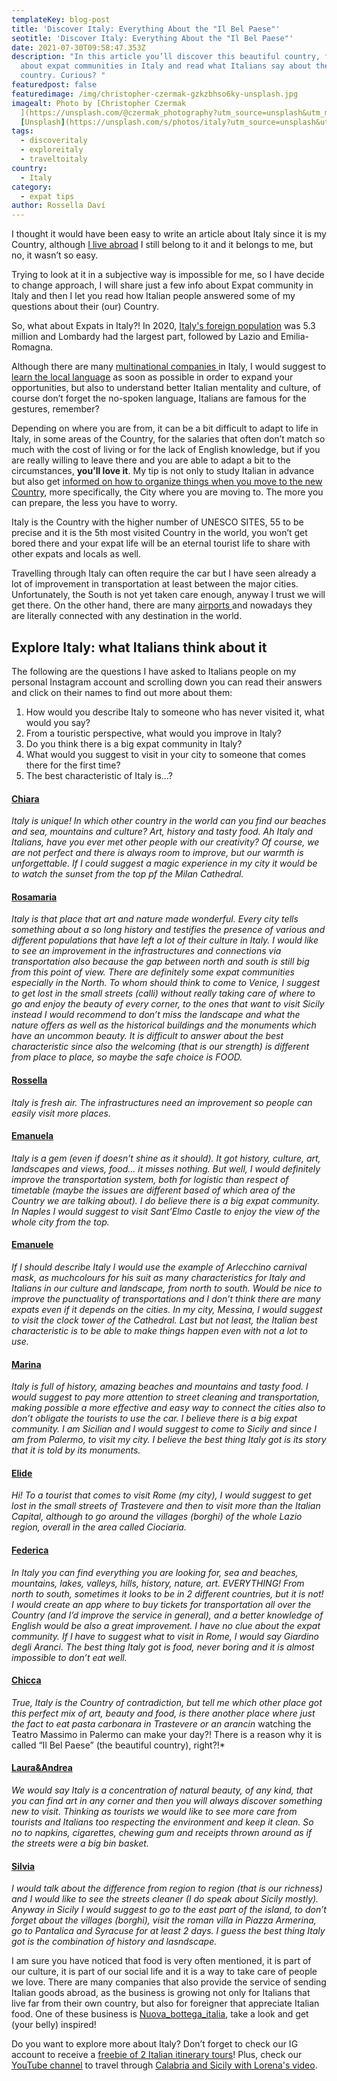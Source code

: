 ```yaml
---
templateKey: blog-post
title: 'Discover Italy: Everything About the "Il Bel Paese"'
seotitle: 'Discover Italy: Everything About the "Il Bel Paese"'
date: 2021-07-30T09:58:47.353Z
description: "In this article you’ll discover this beautiful country, find out
  about expat communities in Italy and read what Italians say about their
  country. Curious? "
featuredpost: false
featuredimage: /img/christopher-czermak-gzkzbhso6ky-unsplash.jpg
imagealt: Photo by [Christopher Czermak
  ](https://unsplash.com/@czermak_photography?utm_source=unsplash&utm_medium=referral&utm_content=creditCopyText)on
  [Unsplash](https://unsplash.com/s/photos/italy?utm_source=unsplash&utm_medium=referral&utm_content=creditCopyText)
tags:
  - discoveritaly
  - exploreitaly
  - traveltoitaly
country:
  - Italy
category:
  - expat tips
author: Rossella Daví
---
```

I thought it would have been easy to write an article about Italy since it is my Country, although [I live abroad](https://www.thexpatmagazine.com/blog/2020-10-10-you-have-the-expat-advantage) I still belong to it and it belongs to me, but no, it wasn’t so easy.

Trying to look at it in a subjective way is impossible for me, so I have decide to change approach, I will share just a few info about Expat community in Italy and then I let you read how Italian people answered some of my questions about their (our) Country.

So, what about Expats in Italy?! In 2020, [Italy's foreign population](https://www.statista.com/statistics/991546/number-of-foreigners-by-region-italy/) was 5.3 million and Lombardy had the largest part, followed by Lazio and Emilia-Romagna.

Although there are many [multinational companies ](https://en.wikipedia.org/wiki/Category:Multinational_companies_headquartered_in_Italy)in Italy, I would suggest to [learn the local language](https://www.thexpatmagazine.com/blog/2018-03-23-how-to-learn-a-new-language-in-5-tips) as soon as possible in order to expand your opportunities, but also to understand better Italian mentality and culture, of course don’t forget the no-spoken language, Italians are famous for the gestures, remember?

Depending on where you are from, it can be a bit difficult to adapt to life in Italy, in some areas of the Country, for the salaries that often don’t match so much with the cost of living or for the lack of English knowledge, but if you are really willing to leave there and you are able to adapt a bit to the circumstances, **you’ll love it**. My tip is not only to study Italian in advance but also get [informed on how to organize things when you move to the new Country](https://www.youtube.com/watch?v=PfeLpetiGck&t=293s), more specifically, the City where you are moving to. The more you can prepare, the less you have to worry.

Italy is the Country with the higher number of UNESCO SITES, 55 to be precise and it is the 5th most visited Country in the world, you won’t get bored there and your expat life will be an eternal tourist life to share with other expats and locals as well.

Travelling through Italy can often require the car but I have seen already a lot of improvement in transportation at least between the major cities. Unfortunately, the South is not yet taken care enough, anyway I trust we will get there. On the other hand, there are many [airports ](https://airmundo.com/en/countries/italy/)and nowadays they are literally connected with any destination in the world.

## **Explore Italy: what Italians think about it**

The following are the questions I have asked to Italians people on my personal Instagram account and scrolling down you can read their answers and click on their names to find out more about them:

1. How would you describe Italy to someone who has never visited it, what would you say?
2. From a touristic perspective, what would you improve in Italy?
3. Do you think there is a big expat community in Italy?
4. What would you suggest to visit in your city to someone that comes there for the first time?
5. The best characteristic of Italy is…?

#### [Chiara](https://www.instagram.com/chiara_porrati/?hl=en)

*Italy is unique! In which other country in the world can you find our beaches and sea, mountains and culture? Art, history and tasty food. Ah Italy and Italians, have you ever met other people with our creativity? Of course, we are not perfect and there is always room to improve, but our warmth is unforgettable. If I could suggest a magic experience in my city it would be to watch the sunset from the top pf the Milan Cathedral.*[](https://www.instagram.com/chiara_porrati/?hl=en)

#### [Rosamaria](https://www.instagram.com/sicilia_aprimavista/?hl=en)

*Italy is that place that art and nature made wonderful. Every city tells something about a so long history and testifies the presence of various and different populations that have left a lot of their culture in Italy. I would like to see an improvement in the infrastructures and connections via transportation also because the gap between north and south is still big from this point of view. There are definitely some expat communities especially in the North. To whom should think to come to Venice, I suggest to get lost in the small streets (calli) without really taking care of where to go and enjoy the beauty of every corner, to the ones that want to visit Sicily instead I would recommend to don’t miss the landscape and what the nature offers as well as the historical buildings and the monuments which have an uncommon beauty. It is difficult to answer about the best characteristic since also the welcoming (that is our strength) is different from place to place, so maybe the safe choice is FOOD.*[](https://www.instagram.com/sicilia_aprimavista/?hl=en)

#### [Rossella](https://www.instagram.com/siciliama_/?hl=en)

*Italy is fresh air. The infrastructures need an improvement so people can easily visit more places.*[](https://www.instagram.com/siciliama_/?hl=en)

#### [Emanuela](https://www.instagram.com/viaggiecannella/?hl=en)

*Italy is a gem (even if doesn’t shine as it should). It got history, culture, art, landscapes and views, food… it misses nothing. But well, I would definitely improve the transportation system, both for logistic than respect of timetable (maybe the issues are different based of which area of the Country we are talking about). I do believe there is a big expat community. In Naples I would suggest to visit Sant’Elmo Castle to enjoy the view of the whole city from the top.*[](https://www.instagram.com/viaggiecannella/?hl=en)

#### [Emanuele](https://www.instagram.com/lelepapa861/?hl=en)

*If I should describe Italy I would use the example of Arlecchino carnival mask, as muchcolours for his suit as many characteristics for Italy and Italians in our culture and landscape, from north to south. Would be nice to improve the punctuality of transportations and I don’t think there are many expats even if it depends on the cities. In my city, Messina, I would suggest to visit the clock tower of the Cathedral. Last but not least, the Italian best characteristic is to be able to make things happen even with not a lot to use.*[](https://www.instagram.com/lelepapa861/?hl=en)

#### [Marina](https://www.instagram.com/my_tiny_alice/?hl=en)

*Italy is full of history, amazing beaches and mountains and tasty food. I would suggest to pay more attention to street cleaning and transportation, making possible a more effective and easy way to connect the cities also to don’t obligate the tourists to use the car. I believe there is a big expat community. I am Sicilian and I would suggest to come to Sicily and since I am from Palermo, to visit my city. I believe the best thing Italy got is its story that it is told by its monuments.*[](https://www.instagram.com/my_tiny_alice/?hl=en)

#### [Elide](https://www.instagram.com/tempoliberoedintorni/?hl=en)

*Hi! To a tourist that comes to visit Rome (my city), I would suggest to get lost in the small streets of Trastevere and then to visit more than the Italian Capital, although to go around the villages (borghi) of the whole Lazio region, overall in the area called Ciociaria.*[](https://www.instagram.com/tempoliberoedintorni/?hl=en)

#### [Federica](https://www.instagram.com/fe_vig/?hl=en)

*In Italy you can find everything you are looking for, sea and beaches, mountains, lakes, valleys, hills, history, nature, art. EVERYTHING! From north to south, sometimes it looks to be in 2 different countries, but it is not! I would create an app where to buy tickets for transportation all over the Country (and I’d improve the service in general), and a better knowledge of English would be also a great improvement. I have no clue about the expat community. If I have to suggest what to visit in Rome, I would say Giardino degli Aranci. The best thing Italy got is food, never boring and it is almost impossible to don’t eat well.*[](https://www.instagram.com/fe_vig/?hl=en)

#### [Chicca](https://www.instagram.com/frankie_musso/?hl=en)

*True, Italy is the Country of contradiction, but tell me which other place got this perfect mix of art, beauty and food, is there another place where just the fact to eat pasta carbonara in Trastevere or an arancin* watching the Teatro Massimo in Palermo can make your day?! There is a reason why it is called “Il Bel Paese” (the beautiful country), right?!*[](https://www.instagram.com/frankie_musso/?hl=en)

#### [Laura&Andrea](https://www.instagram.com/tripnchips/?hl=en)

*We would say Italy is a concentration of natural beauty, of any kind, that you can find art in any corner and then you will always discover something new to visit. Thinking as tourists we would like to see more care from tourists and Italians too respecting the environment and keep it clean. So no to napkins, cigarettes, chewing gum and receipts thrown around as if the streets were a big bin basket.*[](https://www.instagram.com/tripnchips/?hl=en)

#### [Silvia](https://www.instagram.com/silvia.guida.sicilia/?hl=en)

*I would talk about the difference from region to region (that is our richness) and I would like to see the streets cleaner (I do speak about Sicily mostly). Anyway in Sicily I would suggest to go to the east part of the island, to don’t forget about the villages (borghi), visit the roman villa in Piazza Armerina, go to Pantalica and Syracuse for at least 2 days. I guess the best thing Italy got is the combination of history and lasndscape.*[](https://www.instagram.com/silvia.guida.sicilia/?hl=en)

I am sure you have noticed that food is very often mentioned, it is part of our culture, it is part of our social life and it is a way to take care of people we love. There are many companies that also provide the service of sending Italian goods abroad, as the business is growing not only for Italians that live far from their own country, but also for foreigner that appreciate Italian food. One of these business is [Nuova_bottega_italia](https://l.instagram.com/?u=http%3A%2F%2Fwww.nuovabottegaitalia.com%2F&e=AT0qv7EmoxRG3E-VtknDt8jjV0tKiXFMwF9VKVppNXcwxmNswVAD5ZD0wRtGtq-RfZvC8n00P86Ptn0UsuxdlfKR95sp887srKb8KHkJov-wtR7eh6p-DtNQTzI), take a look and get (your belly) inspired!

Do you want to explore more about Italy? Don’t forget to check our IG account to receive a [freebie of 2 Italian itinerary tours](https://www.instagram.com/p/CR3noDSHUSS/?utm_source=ig_web_copy_link)! Plus, check our [YouTube channel](https://www.youtube.com/channel/UCklnL4k6pw-LDU4Cvp6mNBQ) to travel through [Calabria and Sicily with Lorena's video](https://www.youtube.com/watch?v=_woU5-3SzeM).